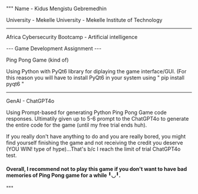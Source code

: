 """
Name - Kidus Mengistu Gebremedhin

University - Mekelle University - Mekelle Institute of Technology

---

Africa Cybersecurity Bootcamp - Artificial intelligence

--- Game Development Assignment ---

Ping Pong Game (kind of)

Using Python with PyQt6 library for diplaying the game interface/GUI. (For this reason you will have to install PyQt6
in your system using " pip install pyqt6 "

---

GenAI - ChatGPT4o

Using Prompt-based for generating Python Ping Pong Game code responses. Ultimatily given up to 5-6 prompt to the ChatGPT4o to generate the entire code for the game (until my free trial ends huh).

If you really don't have anything to do and you are really bored, you might find yourself finishing the game and not receiving the credit you deserve (YOU WIN! type of hype)...That's b/c I reach the limit of trial ChatGPT4o test.

#### Overall, I recommend not to play this game if you don't want to have bad memories of Ping Pong game for a while ╹◡╹.

"""
